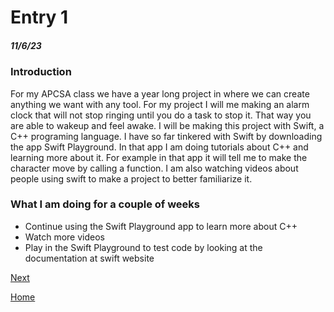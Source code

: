 # Entry 1
##### 11/6/23

### Introduction 
For my APCSA class we have a year long project in where we can create anything we want with any tool. For my project I will me making an alarm clock that will not stop ringing until you do a task to stop it. That way you are able to wakeup and feel awake. I will be making this project with Swift, a C++ programing language. I have so far tinkered with Swift by downloading the app Swift Playground. In that app I am doing tutorials about C++ and learning more about it. For example in that app it will tell me to make the character move by calling a function. I am also watching videos about people using swift to make a project to better familiarize it. 

### What I am doing for a couple of weeks
* Continue using the Swift Playground app to learn more about C++
* Watch more videos
* Play in the Swift Playground to test code by looking at the documentation at swift website



[Next](entry02.md)

[Home](../README.md)
